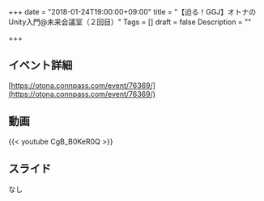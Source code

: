 +++
date = "2018-01-24T19:00:00+09:00"
title = "【迫る！GGJ】オトナのUnity入門@未来会議室（２回目）"
Tags = []
draft = false
Description = ""

+++

## イベント詳細

[https://otona.connpass.com/event/76369/](https://otona.connpass.com/event/76369/)

## 動画

{{< youtube CgB_B0KeR0Q >}}

## スライド

なし
